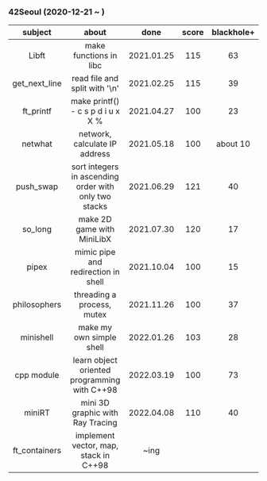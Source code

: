 ### 42Seoul (2020-12-21 ~ ) 

|subject|about|done|score|blackhole+|
|:---:|:---:|:---:|:---:|:---:|
|Libft|make functions in libc|2021.01.25|115|63|
|get_next_line|read file and split with '\n'|2021.02.25|115|39|
|ft_printf|make printf() - c s p d i u x X % |2021.04.27|100|23|
|netwhat|network, calculate IP address|2021.05.18|100|about 10|
|push_swap|sort integers in ascending order with only two stacks|2021.06.29|121|40|
|so_long|make 2D game with MiniLibX|2021.07.30|120|17|
|pipex|mimic pipe and redirection in shell|2021.10.04|100|15|
|philosophers|threading a process, mutex|2021.11.26|100|37|
|minishell|make my own simple shell|2022.01.26|103|28|
|cpp module|learn object oriented programming with C++98|2022.03.19|100|73|
|miniRT|mini 3D graphic with Ray Tracing|2022.04.08|110|40|
|ft_containers|implement vector, map, stack in C++98|~ing||
